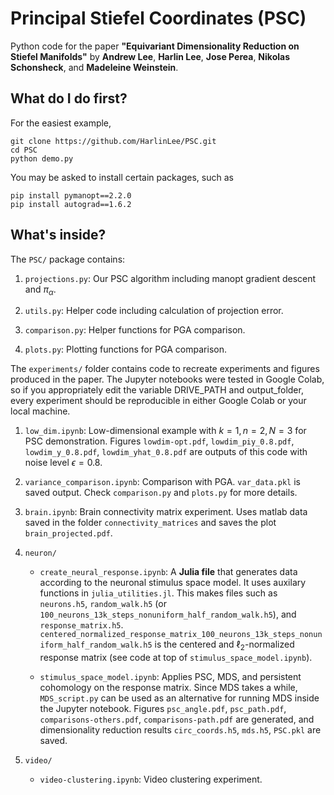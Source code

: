 # Principal Stiefel Coordinates (PSC)

Python code for the paper **"Equivariant Dimensionality Reduction on Stiefel Manifolds"** by **Andrew Lee**, **Harlin Lee**, **Jose Perea**, **Nikolas Schonsheck**, and **Madeleine Weinstein**.

## What do I do first?

For the easiest example, 

```
git clone https://github.com/HarlinLee/PSC.git
cd PSC
python demo.py
```

You may be asked to install certain packages, such as 

```
pip install pymanopt==2.2.0
pip install autograd==1.6.2
```

## What's inside?
The `PSC/` package contains:
1. `projections.py`: Our PSC algorithm including manopt gradient descent and $\pi_\alpha$.  

2. `utils.py`: Helper code including calculation of projection error.

3. `comparison.py`: Helper functions for PGA comparison.

4. `plots.py`: Plotting functions for PGA comparison.

The `experiments/` folder contains code to recreate experiments and figures produced in the paper. The Jupyter notebooks were tested in Google Colab, so if you appropriately edit the variable DRIVE_PATH and output_folder, every experiment should be reproducible in either Google Colab or your local machine. 

1. `low_dim.ipynb`: Low-dimensional example with $k=1, n=2, N=3$ for PSC demonstration. Figures `lowdim-opt.pdf`, `lowdim_piy_0.8.pdf`, `lowdim_y_0.8.pdf`, `lowdim_yhat_0.8.pdf` are outputs of this code with noise level $\epsilon=0.8$.

2. `variance_comparison.ipynb`: Comparison with PGA. `var_data.pkl` is saved output. Check `comparison.py` and `plots.py` for more details.

3. `brain.ipynb`: Brain connectivity matrix experiment. Uses matlab data saved in the folder `connectivity_matrices` and saves the plot `brain_projected.pdf`.

4. `neuron/`
    - `create_neural_response.ipynb`: A **Julia file** that generates data according to the neuronal stimulus space model. It uses auxilary functions in `julia_utilities.jl`. This makes files such as `neurons.h5`, `random_walk.h5` (or `100_neurons_13k_steps_nonuniform_half_random_walk.h5`), and `response_matrix.h5`. `centered_normalized_response_matrix_100_neurons_13k_steps_nonuniform_half_random_walk.h5` is the centered and $\ell_2$-normalized response matrix (see code at top of `stimulus_space_model.ipynb`).

    - `stimulus_space_model.ipynb`: Applies PSC, MDS, and persistent cohomology on the response matrix. Since MDS takes a while, `MDS_script.py` can be used as an alternative for running MDS inside the Jupyter notebook. Figures `psc_angle.pdf`, `psc_path.pdf`, `comparisons-others.pdf`, `comparisons-path.pdf` are generated, and dimensionality reduction results `circ_coords.h5`, `mds.h5`, `PSC.pkl` are saved.
  
5. `video/`
   - `video-clustering.ipynb`: Video clustering experiment.
